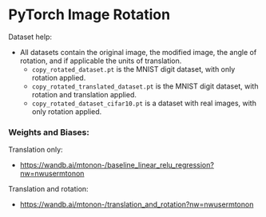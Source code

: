 # PyTorch Image Rotation

Dataset help:
- All datasets contain the original image, the modified image, the angle of rotation, and if applicable the units of translation.
    - `copy_rotated_dataset.pt` is the MNIST digit dataset, with only rotation applied.
    - `copy_rotated_translated_dataset.pt` is the MNIST digit dataset, with rotation and translation applied.
    - `copy_rotated_dataset_cifar10.pt` is a dataset with real images, with only rotation applied.


### Weights and Biases: 

Translation only:
- https://wandb.ai/mtonon-/baseline_linear_relu_regression?nw=nwusermtonon 

Translation and rotation:
- https://wandb.ai/mtonon-/translation_and_rotation?nw=nwusermtonon
